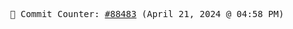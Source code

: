 <p align="center">
    <samp>
        📮 Commit Counter: <a href="https://github.com/Javascript-void0/Javascript-void0/commits/main">#88483</a> (April 21, 2024 @ 04:58 PM)
    </samp>
</p>
